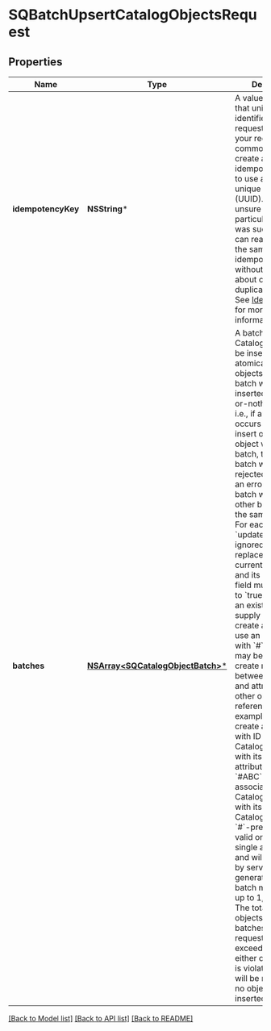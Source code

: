 # SQBatchUpsertCatalogObjectsRequest

## Properties
Name | Type | Description | Notes
------------ | ------------- | ------------- | -------------
**idempotencyKey** | **NSString*** | A value you specify that uniquely identifies this request among all your requests. A common way to create a valid idempotency key is to use a Universally unique identifier (UUID).  If you&#39;re unsure whether a particular request was successful, you can reattempt it with the same idempotency key without worrying about creating duplicate objects.  See [Idempotency](https://developer.squareup.com/docs/build-basics/common-api-patterns/idempotency) for more information. | 
**batches** | [**NSArray&lt;SQCatalogObjectBatch&gt;***](SQCatalogObjectBatch.md) | A batch of CatalogObjects to be inserted/updated atomically. The objects within a batch will be inserted in an all-or-nothing fashion, i.e., if an error occurs attempting to insert or update an object within a batch, the entire batch will be rejected. However, an error in one batch will not affect other batches within the same request.  For each object, its &#x60;updated_at&#x60; field is ignored and replaced with a current [timestamp](https://developer.squareup.com/docs/build-basics/working-with-dates), and its &#x60;is_deleted&#x60; field must not be set to &#x60;true&#x60;.  To modify an existing object, supply its ID. To create a new object, use an ID starting with &#x60;#&#x60;. These IDs may be used to create relationships between an object and attributes of other objects that reference it. For example, you can create a CatalogItem with ID &#x60;#ABC&#x60; and a CatalogItemVariation with its &#x60;item_id&#x60; attribute set to &#x60;#ABC&#x60; in order to associate the CatalogItemVariation with its parent CatalogItem.  Any &#x60;#&#x60;-prefixed IDs are valid only within a single atomic batch, and will be replaced by server-generated IDs.  Each batch may contain up to 1,000 objects. The total number of objects across all batches for a single request may not exceed 10,000. If either of these limits is violated, an error will be returned and no objects will be inserted or updated. | 

[[Back to Model list]](../README.md#documentation-for-models) [[Back to API list]](../README.md#documentation-for-api-endpoints) [[Back to README]](../README.md)


